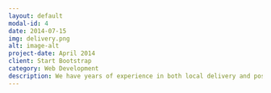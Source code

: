 ```yaml
---
layout: default
modal-id: 4
date: 2014-07-15
img: delivery.png
alt: image-alt
project-date: April 2014
client: Start Bootstrap
category: Web Development
description: We have years of experience in both local delivery and postage. Our network of delivery drivers handle local pickup and drop off. We have also posted hundreds of items and know how to protect ourselves when things go wrong.
---
```


